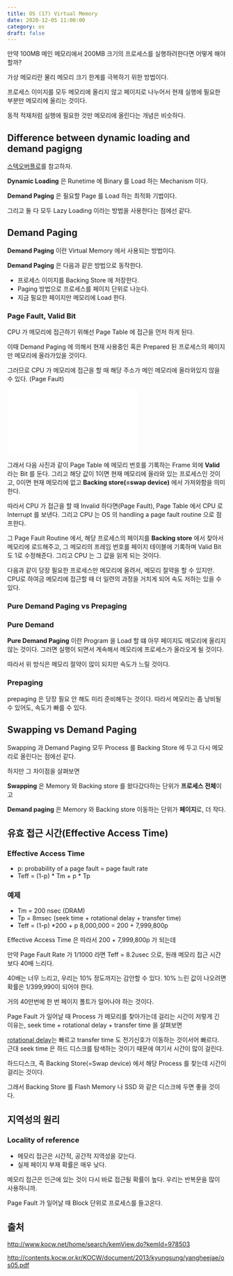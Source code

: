 ```yaml
---
title: OS (17) Virtual Memory
date: 2020-12-05 11:00:00
category: os
draft: false
---
```


만약 100MB 메인 메모리에서 200MB 크기의 프로세스를 실행하려한다면 어떻게 해야할까?

가상 메모리란 물리 메모리 크기 한계를 극복하기 위한 방법이다.

프로세스 이미지를 모두 메모리에 올리지 않고 페이지로 나누어서 현재 실행에 필요한 부분만 메모리에 올리는 것이다.

동적 적재처럼 실행에 필요한 것만 메모리에 올린다는 개념은 비슷하다.

## Difference between dynamic loading and demand pagigng

[스텍오버플로](https://stackoverflow.com/questions/59786237/difference-between-dynamic-loading-and-demand-paging#:~:text=Dynamic%20loading%20is%20the%20mechanism,They%20serve%20different%20purposes.)를 참고하자.

**Dynamic Loading** 은 Runetime 에 Binary 를 Load 하는 Mechanism 이다.

**Demand Paging** 은 필요할 Page 를 Load 하는 최적화 기법이다.

그리고 둘 다 모두 Lazy Loading 이라는 방법을 사용한다는 점에선 같다.

## Demand Paging

**Demand Paging** 이란 Virtual Memory 에서 사용되는 방법이다.

**Demand Paging** 은 다음과 같은 방법으로 동작한다.

- 프로세스 이미지를 Backing Store 에 저장한다.
- Paging 방법으로 프로세스를 페이지 단위로 나눈다.
- 지금 필요한 페이지만 메모리에 Load 한다.

### Page Fault, Valid Bit

CPU 가 메모리에 접근하기 위해선 Page Table 에 접근을 먼저 하게 된다.

이때 Demand Paging 에 의해서 현재 사용중인 혹은 Prepared 된 프로세스의 페이지만 메모리에 올라가있을 것이다.

그러므로 CPU 가 메모리에 접근을 할 때 해당 주소가 메인 메모리에 올라와있지 않을 수 있다. (Page Fault)

![](./images/https://www.cs.jhu.edu/~yairamir/cs418/os6/sld006.htm)

그래서 다음 사진과 같이 Page Table 에 메모리 번호를 기록하는 Frame 외에 **Valid** 라는 Bit 를 둔다. 그리고 해당 값이 1이면 현재 메모리에 올라와 있는 프로세스인 것이고, 0이면 현재 메모리에 없고 **Backing store(=swap device)** 에서 가져와함을 의미한다.

따라서 CPU 가 접근을 할 때 Invalid 하다면(Page Fault), Page Table 에서 CPU 로 Interrupt 를 보낸다. 그리고 CPU 는 OS 의 handling a page fault routine 으로 점프한다.

그 Page Fault Routine 에서, 해당 프로세스의 페이지를 **Backing store** 에서 찾아서 메모리에 로드해주고, 그 메모리의 프레임 번호를 페이지 테이블에 기록하며 Valid Bit 도 1로 수정해준다. 그리고 CPU 는 그 값을 읽게 되는 것이다.

다음과 같이 당장 필요한 프로세스만 메모리에 올려서, 메모리 절약을 할 수 있지만. CPU로 하여금 메모리에 접근할 때 더 일련의 과정을 거치게 되어 속도 저하는 있을 수 있다.

### Pure Demand Paging vs Prepaging

### Pure Demand

**Pure Demand Paging** 이란 Program 을 Load 할 떄 아무 페이지도 메모리에 올리지 않는 것이다. 그러면 실행이 되면서 계속해서 메모리에 프로세스가 올라오게 될 것이다.

따라서 위 방식은 메모리 절약이 많이 되지만 속도가 느릴 것이다.

### Prepaging

prepaging 은 당장 필요 안 해도 미리 준비해두는 것이다. 따라서 메모리는 좀 낭비될 수 있어도, 속도가 빠를 수 있다.

## Swapping vs Demand Paging

Swapping 과 Demand Paging 모두 Process 를 Backing Store 에 두고 다시 메모리로 올린다는 점에선 같다.

하지만 그 차이점을 살펴보면

**Swapping** 은 Memory 와 Backing store 를 왔다갔다하는 단위가 **프로세스 전체**이고

**Demand paging** 은 Memory 와 Backing store 이동하는 단위가 **페이지**로, 더 작다.

## 유효 접근 시간(Effective Access Time)

### Effective Access Time

- p: probability of a page fault = page fault rate
- Teff = (1-p) \* Tm + p \* Tp

### 예제

- Tm = 200 nsec (DRAM)
- Tp = 8msec (seek time + rotational delay + transfer time)
- Teff = (1-p) \*200 + p 8,000,000 = 200 + 7,999,800p

Effective Access Time 은 따라서 200 + 7,999,800p 가 되는데

만약 Page Fault Rate 가 1/1000 라면 Teff = 8.2usec 으로, 원래 메모리 접근 시간보다 40배 느리다.

40배는 너무 느리고, 우리는 10% 정도까지는 감안할 수 있다. 10% 느린 값이 나오려면 확률은 1/399,990이 되어야 한다.

거의 40만번에 한 번 페이지 폴트가 일어나야 하는 것이다.

Page Fault 가 일어날 때 Process 가 메모리를 찾아가는데 걸리는 시간이 저렇게 긴 이유는, seek time + rotational delay + transfer time 을 살펴보면

[rotational delay](https://www.computerhope.com/jargon/r/rotadela.htm#:~:text=A%20rotational%20delay%20is%20the,referred%20to%20as%20rotational%20latency.)는 빠르고 transfer time 도 전기신호가 이동하는 것이서어 빠르다. 근대 seek time 은 하드 디스크를 탐색하는 것이기 때문에 여기서 시간이 많이 걸린다.

하드디스크, 즉 Backing Store(=Swap device) 에서 해당 Process 를 찾는데 시간이 걸리는 것이다.

그래서 Backing Store 를 Flash Memory 나 SSD 와 같은 디스크에 두면 좋을 것이다.

## 지역성의 원리

### Locality of reference

- 메모리 접근은 시간적, 공간적 지역성을 갖는다.
- 실제 페이지 부재 확률은 매우 낮다.

메모리 접근은 인근에 있는 것이 다시 바로 접근될 확률이 높다. 우리는 반복문을 많이 사용하니까.

Page Fault 가 일어날 때 Block 단위로 프로세스를 들고온다.

## 출처

http://www.kocw.net/home/search/kemView.do?kemId=978503

http://contents.kocw.or.kr/KOCW/document/2013/kyungsung/yangheejae/os05.pdf
